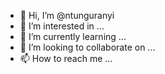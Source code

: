 - 👋 Hi, I’m @ntunguranyi
- 👀 I’m interested in ...
- 🌱 I’m currently learning ...
- 💞️ I’m looking to collaborate on ...
- 📫 How to reach me ...

<!---
ntunguranyi/ntunguranyi is a ✨ special ✨ repository because its `README.md` (this file) appears on your GitHub profile.
You can click the Preview link to take a look at your changes.
--->
